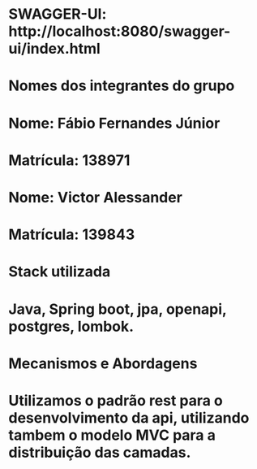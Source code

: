 # SWAGGER-UI: http://localhost:8080/swagger-ui/index.html

# Nomes dos integrantes do grupo

# Nome: Fábio Fernandes Júnior
# Matrícula: 138971


# Nome: Victor Alessander
# Matrícula: 139843

# Stack utilizada
# Java, Spring boot, jpa, openapi, postgres, lombok.

# Mecanismos e Abordagens
# Utilizamos o padrão rest para o desenvolvimento da api, utilizando tambem o modelo MVC para a distribuição das camadas.
